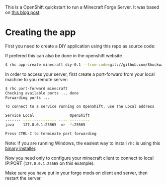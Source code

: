 This is a OpenShift quickstart to run a Minecraft Forge Server. It was based on [this blog post](https://www.openshift.com/blogs/paas-free-minecraft-server-hosting).

Creating the app
===

First you need to create a DIY application using this repo as source code:

If prefered this can also be done in the openshift website

```bash
$ rhc app-create minecraft diy-0.1 --from-code=git://github.com/Shockwave1000/openshift-minecraft-quickstart-updated.git
```

In order to access your server, first create a port-forward from your local machine to you remote server:


```bash
$ rhc port-forward minecraft
Checking available ports ... done
Forwarding ports ...

To connect to a service running on OpenShift, use the Local address

Service Local                OpenShift
------- --------------- ---- ---------
java    127.0.0.1:25565  =>  *:25565

Press CTRL-C to terminate port forwarding
```

Note: If you are running Windows, the easiest way to install `rhc` is using this [binary installer](https://github.com/getupcloud/openshift-rhc-installer/releases).

Now you need only to configure your minecraft client to connect to local IP:PORT (`127.0.0.1:25565` on this example).

Make sure you have put in your forge mods on client and server, then restart the server.
